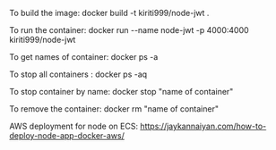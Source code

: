 To build the image: docker build -t kiriti999/node-jwt .

To run the container: docker run --name node-jwt -p 4000:4000 kiriti999/node-jwt

To get names of container: docker ps -a

To stop all containers : docker ps -aq

To stop container by name: docker stop "name of container"

To remove the container: docker rm "name of container"

AWS deployment for node on ECS: https://jaykannaiyan.com/how-to-deploy-node-app-docker-aws/
